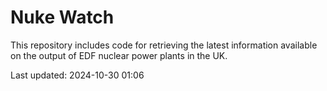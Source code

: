 # Nuke Watch

This repository includes code for retrieving the latest information available on the output of EDF nuclear power plants in the UK.

Last updated: 2024-10-30 01:06